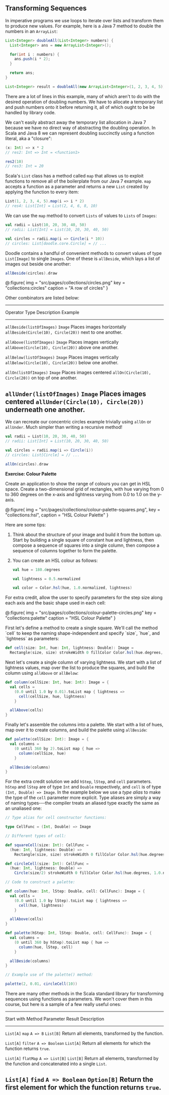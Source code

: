 ## Transforming Sequences

In imperative programs we use loops to iterate over lists
and transform them to produce new values.
For example, here is a Java 7 method
to double the numbers in an `ArrayList`:

``` java
List<Integer> doubleAll(List<Integer> numbers) {
  List<Integer> ans = new ArrayList<Integer>();

  for(int i : numbers) {
    ans.push(i * 2);
  }

  return ans;
}

List<Integer> result = doubleAll(new ArrayList<Integer>(1, 2, 3, 4, 5));
```

There are a lot of lines in this example, many of which
aren't to do with the desired operation of doubling numbers.
We have to allocate a temporary list and push numbers onto it
before returning it, all of which ought to be be handled by library code.

We can't easily abstract away the temporary list allocation in Java 7
because we have no direct way of abstracting the doubling operation.
In Scala and Java 8 we can represent doubling succinctly
using a function literal, aka a "closure":

``` scala
(x: Int) => x * 2
// res2: Int => Int = <function1>

res2(10)
// res3: Int = 20
```

Scala's `List` class has a method called `map` that allows us to
exploit functions to remove all of the boilerplate from our Java 7 example.
`map` accepts a function as a parameter and returns a new `List`
created by applying the function to every item:

``` scala
List(1, 2, 3, 4, 5).map(i => i * 2)
// res4: List[Int] = List(2, 4, 6, 8, 10)
```

We can use the `map` method to convert `Lists` of values
to `Lists` of `Images`:

``` scala
val radii = List(10, 20, 30, 40, 50)
// radii: List[Int] = List(10, 20, 30, 40, 50)

val circles = radii.map(i => Circle(i * 10))
// circles: List[doodle.core.Circle] = // ...
```

Doodle contains a handful of convenient methods to convert
values of type `List[Image]` to single `Images`.
One of these is `allBeside`,
which lays a list of images out beside one another:

``` scala
allBeside(circles).draw
```

@:figure{ 
  img = "src/pages/collections/circles.png"
  key = "collections:circles"
  caption = "A row of circles" 
}

Other combinators are listed below:

------------------------------------------------------------------------------------------------
Operator                  Type    Description                Example
------------------------- ------- -------------------------- -----------------------------------
`allBeside(listOfImages)` `Image` Places images horizontally `allBeside(Circle(10), Circle(20))`
                                  next to one another.

`allAbove(listOfImages)`  `Image` Places images vertically   `allAbove(Circle(10), Circle(20))`
                                  above one another.

`allBelow(listOfImages)`  `Image` Places images vertically   `allBelow(Circle(10), Circle(20))`
                                  below one another.

`allOn(listOfImages)`     `Image` Places images centered     `allOn(Circle(10), Circle(20))`
                                  on top of one another.

`allUnder(listOfImages)`  `Image` Places images centered     `allUnder(Circle(10), Circle(20))`
                                  underneath one another.
-----------------------------------------------------------------------------------------------

We can recreate our concentric circles example trivially
using `allOn` or `allUnder`.
Much simpler than writing a recursive method!

``` scala
val radii = List(10, 20, 30, 40, 50)
// radii: List[Int] = List(10, 20, 30, 40, 50)

val circles = radii.map(i => Circle(i))
// circles: List[Circle] = // ...

allOn(circles).draw
```

**Exercise: Colour Palette**

Create an application to show the range of colours you can get in HSL space.
Create a two-dimensional grid of rectangles,
with hue varying from 0 to 360 degrees on the x-axis and
lightness varying from 0.0 to 1.0 on the y-axis.

@:figure{ 
  img = "src/pages/collections/colour-palette-squares.png", 
  key = "collections:hsl",
  caption = "HSL Colour Palette"
}

Here are some tips:

 1. Think about the structure of your image
    and build it from the bottom up.
    Start by building a single square of constant hue and lightness,
    then compose a sequence of squares into a single column,
    then compose a sequence of columns together to form the palette.

 2. You can create an HSL colour as follows:

    ``` scala
    val hue = 180.degrees

    val lightness = 0.5.normalized

    val color = Color.hsl(hue, 1.0.normalized, lightness)
    ```

For extra credit, allow the user to specify parameters for
the step size along each axis and the basic shape used in each cell:

@:figure{ 
  img = "src/pages/collections/colour-palette-circles.png"
  key = "collections:palette"
  caption = "HSL Colour Palette" 
}

<div class="solution">
First let's define a method to create a single square.
We'll call the method `cell` to keep the naming shape-independent
and specify `size`, `hue`, and `lightness` as parameters:

``` scala
def cell(size: Int, hue: Int, lightness: Double): Image =
  Rectangle(size, size) strokeWidth 0 fillColor Color.hsl(hue.degrees, 1.0.normalized, lightness.normalized)
```

Next let's create a single column of varying lightness.
We start with a list of lightness values,
map over the list to produce the squares,
and build the column using `allAbove` or `allBelow`:

``` scala
def column(cellSize: Int, hue: Int): Image = {
  val cells =
    (0.0 until 1.0 by 0.01).toList map { lightness =>
      cell(cellSize, hue, lightness)
    }

  allAbove(cells)
}
```

Finally let's assemble the columns into a palette.
We start with a list of hues, map over it to create columns,
and build the palette using `allBeside`:

``` scala
def palette(cellSize: Int): Image = {
  val columns =
    (0 until 360 by 2).toList map { hue =>
      column(cellSize, hue)
    }

  allBeside(columns)
}
```

For the extra credit solution
we add `hStep`, `lStep`, and `cell` parameters.
`hStep` and `lStep` are of type `Int` and `Double` respectively,
and `cell` is of type `(Int, Double) => Image`.
In the example below we use a *type alias*
to make the type of the `cell` parameter more explicit.
Type aliases are simply a way of naming types---the compiler
treats an aliased type exactly the same as an unaliased one:

``` scala
// Type alias for cell constructor functions:

type CellFunc = (Int, Double) => Image

// Different types of cell:

def squareCell(size: Int): CellFunc =
  (hue: Int, lightness: Double) =>
    Rectangle(size, size) strokeWidth 0 fillColor Color.hsl(hue.degrees, 1.0.normalized, lightness.normalized)

def circleCell(size: Int): CellFunc =
  (hue: Int, lightness: Double) =>
    Circle(size/2) strokeWidth 0 fillColor Color.hsl(hue.degrees, 1.0.normalized, lightness.normalized)

// Code to construct a palette:

def column(hue: Int, lStep: Double, cell: CellFunc): Image = {
  val cells =
    (0.0 until 1.0 by lStep).toList map { lightness =>
      cell(hue, lightness)
    }

  allAbove(cells)
}

def palette(hStep: Int, lStep: Double, cell: CellFunc): Image = {
  val columns =
    (0 until 360 by hStep).toList map { hue =>
      column(hue, lStep, cell)
    }

  allBeside(columns)
}

// Example use of the palette() method:

palette(2, 0.01, circleCell(10))
```
</div>

There are many other methods in the Scala standard library
for transforming sequences using functions as parameters.
We won't cover them in this course,
but here is a sample of a few really useful ones:

----------------------------------------------------------------------------------
Start with Method    Parameter      Result      Description
---------- --------- -------------- ----------- ----------------------------------
`List[A]`  `map`     `A => B`       `List[B]`   Return all elements,
                                                transformed by the function.

`List[A]`  `filter`  `A => Boolean` `List[A]`   Return all elements for which the
                                                function returns `true`.

`List[A]`  `flatMap` `A => List[B]` `List[B]`   Return all elements,
                                                transformed by the function and
                                                concatenated into a single `List`.

`List[A]`  `find`    `A => Boolean` `Option[B]` Return the first element for which
                                                the function returns `true`.
----------------------------------------------------------------------------------
